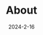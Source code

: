 ---
# Leave the homepage title empty to use the site title
title: About
date: 2024-2-16
type: landing

sections:
  - block: markdown
    content:
      title: 
      # image:
      #   filename: welcome.jpg
      text: |
        # **Welcome to PORT-53.INFO**
        Based at Tsinghua University, we are a research team with particular interests in DNS and measurement-oriented topics. On this page, we maintain a collection of useful DNS material, measurement reports, and up-to-date datasets extended from our publications and ongoing works. 
        ##  Our team members
          - [Chaoyi Lu](https://chaoyi.lu), postdoctoral researcher, Tsinghua University
          - [Baojun Liu](https://liubaojun.org), assistant professor, Tsinghua University
          - [Haixin Duan](https://netsec.ccert.edu.cn/people/duanhx/), professor, Tsinghua University
          - [Yunpeng Xing](https://netsec.ccert.edu.cn/people/xingyp23), master student, Tsinghua University
          - [Wei Xu](https://netsec.ccert.edu.cn/people/xuw21), master student, Tsinghua University
          - Ruixuan Li, master student, Zhejiang Gongshang University
          - Junzhe Sun, undergraduate student, Beijing University of Posts and Telecommunications
          - Jiasheng Huang, undergraduate student, Tsinghua University
        ## Updates
          - [Mar 2024] Monthly scan results of open encrypted DNS servers updated.
          - [Mar 2024] Topic-oriented repository of DNS-related RFCs updated.
          - [Jan 2024] Monthly scan results of open encrypted DNS servers updated.
          - [Dec 2023] Monthly scan results of open encrypted DNS servers updated.
          - [Dec 2023] Topic-oriented repository of DNS-related RFCs updated.
          - [Nov 2023] New data available: monthly scan results of open encrypted DNS servers.
          - [Nov 2023] New material available: topic-oriented repository of DNS-related RFCs.
          - [Nov 2023] Our website is on!

        (Last modified: Mar 18, 2024)
    design:
      columns: '1'
        
        
  #       The **Wowchemy Research Group** has been a center of excellence for Artificial Intelligence research, teaching, and practice since its founding in 2016.
  
  # - block: collection
  #   content:
  #     title: Latest News
  #     subtitle:
  #     text:
  #     count: 5
  #     filters:
  #       author: ''
  #       category: ''
  #       exclude_featured: false
  #       publication_type: ''
  #       tag: ''
  #     offset: 0
  #     order: desc
  #     page_type: post
  #   design:
  #     view: card
  #     columns: '1'
  
  # - block: markdown
  #   content:
  #     title:
  #     subtitle: ''
  #     text:
  #   design:
  #     columns: '1'
  #     background:
  #       image: 
  #         filename: coders.jpg
  #         filters:
  #           brightness: 1
  #         parallax: false
  #         position: center
  #         size: cover
  #         text_color_light: true
  #     spacing:
  #       padding: ['20px', '0', '20px', '0']
  #     css_class: fullscreen
  
  # - block: markdown
  #   content:
  #     title:
  #     subtitle:
  #     text: |
  #       {{% cta cta_link="./people/" cta_text="Meet the team →" %}}
  #   design:
  #     columns: '1'
---